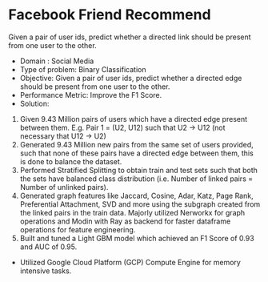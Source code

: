 # Facebook Friend Recommend
Given a pair of user ids, predict whether a directed link should be present from one user to the other.
- Domain : Social Media
- Type of problem: Binary Classification
- Objective: Given a pair of user ids, predict whether a directed edge should be present from one user to the other.
- Performance Metric: Improve the F1 Score.
- Solution:
1. Given 9.43 Million pairs of users which have a directed edge present between them. E.g. Pair 1 = (U2, U12) such that U2 -> U12 (not necessary that U12 -> U2)
2. Generated 9.43 Million new pairs from the same set of users provided, such that none of these pairs have a directed edge between them, this is done to balance the dataset.
3. Performed Stratified Splitting to obtain train and test sets such that both the sets have balanced class distribution (i.e. Number of linked pairs = Number of unlinked pairs).
4. Generated graph features like Jaccard, Cosine, Adar, Katz, Page Rank, Preferential Attachment, SVD and more using the subgraph created from the linked pairs in the train data. Majorly utilized Nerworkx for graph operations and Modin with Ray as backend for faster dataframe operations for feature engineering.
5. Built and tuned a Light GBM model which achieved an F1 Score of 0.93 and AUC of 0.95.
- Utilized Google Cloud Platform (GCP) Compute Engine for memory intensive tasks.

